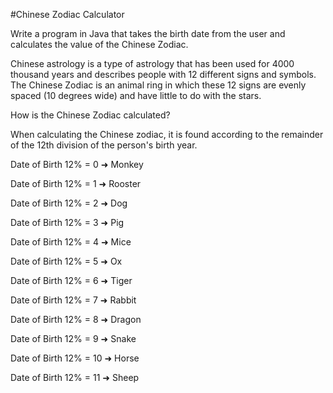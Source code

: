 #Chinese Zodiac Calculator

Write a program in Java that takes the birth date from the user and calculates the value of the Chinese Zodiac.

Chinese astrology is a type of astrology that has been used for 4000 thousand years and describes people with 12 different signs and symbols. The Chinese Zodiac is an animal ring in which these 12 signs are evenly spaced (10 degrees wide) and have little to do with the stars.

How is the Chinese Zodiac calculated?

When calculating the Chinese zodiac, it is found according to the remainder of the 12th division of the person's birth year.

Date of Birth 12% = 0 ➜ Monkey

Date of Birth 12% = 1 ➜ Rooster

Date of Birth 12% = 2 ➜ Dog

Date of Birth 12% = 3 ➜ Pig

Date of Birth 12% = 4 ➜ Mice

Date of Birth 12% = 5 ➜ Ox

Date of Birth 12% = 6 ➜ Tiger

Date of Birth 12% = 7 ➜ Rabbit

Date of Birth 12% = 8 ➜ Dragon

Date of Birth 12% = 9 ➜ Snake

Date of Birth 12% = 10 ➜ Horse

Date of Birth 12% = 11 ➜ Sheep
